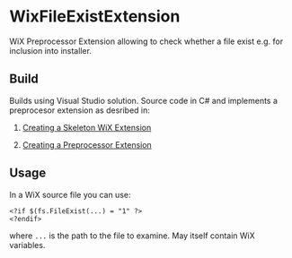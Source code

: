 # WixFileExistExtension
WiX Preprocessor Extension allowing to check whether a file exist e.g. for inclusion into installer.


## Build

Builds using Visual Studio solution. Source code in C# and implements a preprocesor extension as desribed in:

  1. [Creating a Skeleton WiX Extension](http://wixtoolset.org/documentation/manual/v3/wixdev/extensions/extension_development_simple_example.html)  

  2. [Creating a Preprocessor Extension](http://wixtoolset.org/documentation/manual/v3/wixdev/extensions/extension_development_preprocessor.html)

## Usage

In a WiX source file you can use:

    <?if $(fs.FileExist(...) = "1" ?>
    <?endif>
    
where `...` is the path to the file to examine. May itself contain WiX variables.
